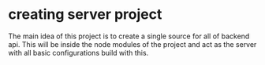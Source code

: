 # creating server project

The main idea of this project is to create a single source for all of backend api. This will be inside the node modules of the project and act as the server with all basic configurations build with this.
